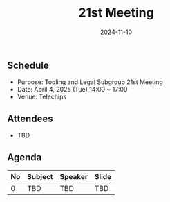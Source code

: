 ﻿---
title: "21st Meeting"
linkTitle: "21st Meeting"
weight: 4
date: 2024-11-10
type: docs
description: Tooling & Legal Subgroup 21st Meeting
---

## Schedule
* Purpose: Tooling and Legal Subgroup 21st Meeting
* Date: April 4, 2025 (Tue) 14:00 ~ 17:00
* Venue: Telechips

## Attendees
* TBD

## Agenda
| No | Subject           | Speaker | Slide |
|----|-----------------|------|------|
| 0  | TBD | TBD | TBD |

<!--

## Attendees

## Meeting Minutes

## Photo Gallery

<div ><span class="image fit">
</span></div> -->